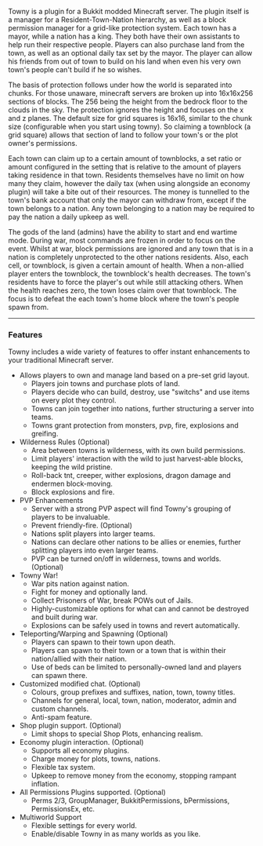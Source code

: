 Towny is a plugin for a Bukkit modded Minecraft server. The plugin itself is a manager for a Resident-Town-Nation hierarchy, as well as a block permission manager for a grid-like protection system. Each town has a mayor, while a nation has a king. They both have their own assistants to help run their respective people. Players can also purchase land from the town, as well as an optional daily tax set by the mayor. The player can allow his friends from out of town to build on his land when even his very own town's people can't build if he so wishes.

The basis of protection follows under how the world is separated into chunks. For those unaware, minecraft servers are broken up into 16x16x256 sections of blocks. The 256 being the height from the bedrock floor to the clouds in the sky. The protection ignores the height and focuses on the x and z planes. The default size for grid squares is 16x16, similar to the chunk size (configurable when you start using towny). So claiming a townblock (a grid square) allows that section of land to follow your town's or the plot owner's permissions.

Each town can claim up to a certain amount of townblocks, a set ratio or amount configured in the setting that is relative to the amount of players taking residence in that town. Residents themselves have no limit on how many they claim, however the daily tax (when using alongside an economy plugin) will take a bite out of their resources. The money is tunnelled to the town's bank account that only the mayor can withdraw from, except if the town belongs to a nation. Any town belonging to a nation may be required to pay the nation a daily upkeep as well.



The gods of the land (admins) have the ability to start and end wartime mode. During war, most commands are frozen in order to focus on the event. Whilst at war, block permissions are ignored and any town that is in a nation is completely unprotected to the other nations residents. Also, each cell, or townblock, is given a certain amount of health. When a non-allied player enters the townblock, the townblock's health decreases. The town's residents have to force the player's out while still attacking others. When the health reaches zero, the town loses claim over that townblock. The focus is to defeat the each town's home block where the town's people spawn from.

---

### Features
Towny includes a wide variety of features to offer instant enhancements to your traditional Minecraft server.

-   Allows players to own and manage land based on a pre-set grid layout.
    -   Players join towns and purchase plots of land.
    -   Players decide who can build, destroy, use "switchs" and use items on every plot they control.
    -   Towns can join together into nations, further structuring a server into teams.
    -   Towns grant protection from monsters, pvp, fire, explosions and greifing.
-   Wilderness Rules (Optional)
    -   Area between towns is wilderness, with its own build permissions.
    -   Limit players' interaction with the wild to just harvest-able blocks, keeping the wild pristine.
    -   Roll-back tnt, creeper, wither explosions, dragon damage and endermen block-moving.
    -   Block explosions and fire.
-   PVP Enhancements
    -   Server with a strong PVP aspect will find Towny's grouping of players to be invaluable.
    -   Prevent friendly-fire. (Optional)
    -   Nations split players into larger teams.
    -   Nations can declare other nations to be allies or enemies, further splitting players into even larger teams.
    -   PVP can be turned on/off in wilderness, towns and worlds. (Optional)
-   Towny War!
    -   War pits nation against nation.
    -   Fight for money and optionally land.
    -   Collect Prisoners of War, break POWs out of Jails.
    -   Highly-customizable options for what can and cannot be destroyed and built during war.
    -   Explosions can be safely used in towns and revert automatically.
-   Teleporting/Warping and Spawning (Optional)
    -   Players can spawn to their town upon death.
    -   Players can spawn to their town or a town that is within their nation/allied with their nation.
    -   Use of beds can be limited to personally-owned land and players can spawn there.
-   Customized modified chat. (Optional)
    -   Colours, group prefixes and suffixes, nation, town, towny titles.
    -   Channels for general, local, town, nation, moderator, admin and custom channels.
    -   Anti-spam feature.
-   Shop plugin support. (Optional)
    -   Limit shops to special Shop Plots, enhancing realism.
-   Economy plugin interaction. (Optional)
    -   Supports all economy plugins.
    -   Charge money for plots, towns, nations.
    -   Flexible tax system.
    -   Upkeep to remove money from the economy, stopping rampant inflation.
-   All Permissions Plugins supported. (Optional)
    -   Perms 2/3, GroupManager, BukkitPermissions, bPermissions, PermissionsEx, etc.
-   Multiworld Support
    -   Flexible settings for every world.
    -   Enable/disable Towny in as many worlds as you like.

